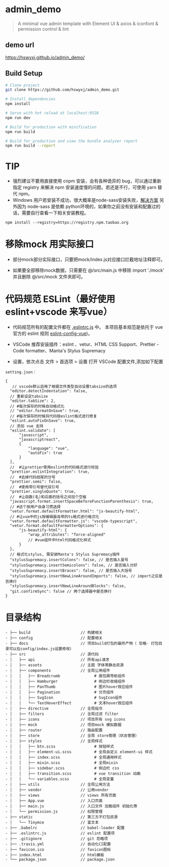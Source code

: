 # admin_demo

> A minimal vue admin template with Element UI & axios & iconfont & permission control & lint

## demo url 
https://hswyxj.github.io/admin_demo/



## Build Setup
```bash
# Clone project
git clone https://github.com/hswyxj/admin_demo.git

# Install dependencies
npm install

# Serve with hot reload at localhost:9528
npm run dev

# Build for production with minification
npm run build

# Build for production and view the bundle analyzer report
npm run build --report
```


# TIP
 - 强烈建议不要用直接使用 cnpm 安装，会有各种诡异的 bug，可以通过重新指定 registry 来解决 npm 安装速度慢的问题。若还是不行，可使用 yarn 替代 npm。
 - Windows 用户若安装不成功，很大概率是node-sass安装失败，[解决方案](https://github.com/PanJiaChen/vue-element-admin/issues/24)
另外因为 node-sass 是依赖 python环境的，如果你之前没有安装和配置过的话，需要自行查看一下相关安装教程。
```
npm install --registry=https://registry.npm.taobao.org
```

# 移除mock 用实际接口
 - 部分mock部分实际接口，只要把mock/index.js对应接口拦截地址注释即可。

 - 如果要全部移除mock数据，只需要在 @/src/main.js 中移除 import './mock' 并且删除 @/src/mock 文件夹即可。



# 代码规范 ESLint（最好使用eslint+vscode 来写vue）

 - 代码规范所有的配置文件都在 [.eslintrc.js](https://github.com/hswyxj/admin_demo/blob/master/.eslintrc.js) 中。 本项目基本规范是依托于 vue 官方的 eslint 规则 [eslint-config-vue](https://github.com/vuejs/eslint-config-vue))。

 - VSCode 推荐安装插件：eslint 、vetur、HTML CSS Support、Prettier - Code formatter、Manta's Stylus Supremacy

 - 设置，依次点击 文件 > 首选项 > 设置 打开 VSCode 配置文件,添加如下配置
```
setting.json：

{
   // vscode默认启用了根据文件类型自动设置tabsize的选项
  "editor.detectIndentation": false,
  // 重新设定tabsize
  "editor.tabSize": 2,
  // #每次保存的时候自动格式化 
  // "editor.formatOnSave": true,
  // #每次保存的时候将代码按eslint格式进行修复
  "eslint.autoFixOnSave": true,
  // 添加 vue 支持
  "eslint.validate": [
      "javascript",
      "javascriptreact",
      {
          "language": "vue",
          "autoFix": true
      }
  ],
  //  #让prettier使用eslint的代码格式进行校验 
  "prettier.eslintIntegration": true,
  //  #去掉代码结尾的分号 
  "prettier.semi": false,
  //  #使用带引号替代双引号 
  "prettier.singleQuote": true,
  //  #让函数(名)和后面的括号之间加个空格
  "javascript.format.insertSpaceBeforeFunctionParenthesis": true,
  // #这个按用户自身习惯选择 
  "vetur.format.defaultFormatter.html": "js-beautify-html",
  // #让vue中的js按编辑器自带的ts格式进行格式化 
  "vetur.format.defaultFormatter.js": "vscode-typescript",
  "vetur.format.defaultFormatterOptions": {
      "js-beautify-html": {
          "wrap_attributes": "force-aligned"
          // #vue组件中html代码格式化样式
      }
  },
  // 格式化stylus, 需安装Manta's Stylus Supremacy插件
  "stylusSupremacy.insertColons": false, // 是否插入冒号
  "stylusSupremacy.insertSemicolons": false, // 是否插入分好
  "stylusSupremacy.insertBraces": false, // 是否插入大括号
  "stylusSupremacy.insertNewLineAroundImports": false, // import之后是否换行
  "stylusSupremacy.insertNewLineAroundBlocks": false,
  "git.confirmSync": false // 两个选择器中是否换行
}
```



# 目录结构
```
- ├── build                      // 构建相关
- ├── config                     // 配置相关
- ├── docs                       // 项目build打包的最终产物（ 忽略- 打包目录可以在config/index.js设置修改）
- ├── src                        // 源代码
- │   ├── api                    // 所有api请求
- │   ├── assets                 // 主题 字体等静态资源
- │   ├── components             // 全局公用组件
- │   │   ├── Breadcrumb               # 面包屑导航组件
- │   │   ├── Hamburger                # 侧边栏收缩组件
- │   │   ├── PanThumb                 # 图片hover效应组件
- │   │   ├── Pagination               # 分页组件
- │   │   ├── SvgIcon                  # SvgIcon组件
- │   │   └── TextHoverEffect          # 文本hover效应组件
- │   ├── directive              // 全局指令
- │   ├── filters                // 全局过滤 filter
- │   ├── icons                  // 项目所有 svg icons
- │   ├── mock                   // 项目mock 模拟数据
- │   ├── router                 // 路由配置
- │   ├── store                  // 全局 store管理（状态管理）
- │   ├── styles                 // 全局样式
- │   │   ├── btn.scss                 # 按钮样式
- │   │   ├── element-ui.scss          # 全局自定义 element-ui 样式
- │   │   ├── index.scss               # 全局通用样式
- │   │   ├── mixin.scss               # 全局mixin
- │   │   ├── sidebar.scss             # 侧边栏 css
- │   │   ├── transition.scss          # vue transition 动画
- │   │   └── variables.scss           # 全局变量
- │   ├── utils                  // 全局公用方法
- │   ├── vendor                 // 公用vendor
- │   ├── views                  // views 所有页面
- │   ├── App.vue                // 入口页面
- │   ├── main.js                // 入口文件 加载组件 初始化等
- │   └── permission.js          // 权限管理
- ├── static                     // 第三方不打包资源
- │   └── Tinymce                // 富文本
- ├── .babelrc                   // babel-loader 配置
- ├── .eslintrc.js               // eslint 配置项
- ├── .gitignore                 // git 忽略项
- ├── .travis.yml                // 自动化CI配置
- ├── favicon.ico                // favicon图标
- ├── index.html                 // html模板
- └── package.json               // package.json
```

